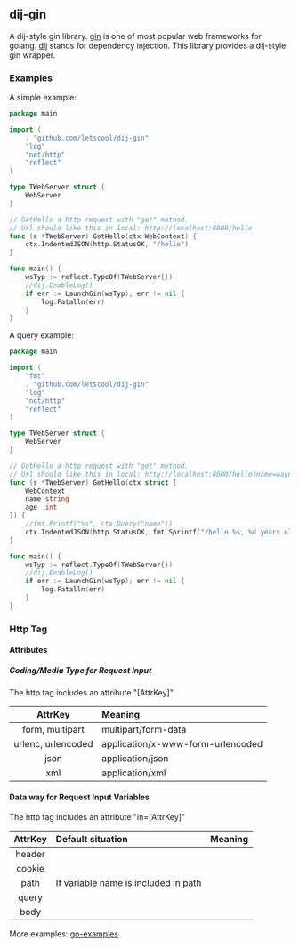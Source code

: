 ## dij-gin

A dij-style gin library. [gin](https://github.com/gin-gonic/gin) is one of 
most popular web frameworks for golang. [dij](https://github.com/LETSCOOL/lc-go)
stands for dependency injection. This library provides a dij-style gin wrapper.

### Examples

A simple example:
```go
package main

import (
	. "github.com/letscool/dij-gin"
	"log"
	"net/http"
	"reflect"
)

type TWebServer struct {
	WebServer
}

// GetHello a http request with "get" method.
// Url should like this in local: http://localhost:8000/hello
func (s *TWebServer) GetHello(ctx WebContext) {
	ctx.IndentedJSON(http.StatusOK, "/hello")
}

func main() {
	wsTyp := reflect.TypeOf(TWebServer{})
	//dij.EnableLog()
	if err := LaunchGin(wsTyp); err != nil {
		log.Fatalln(err)
	}
}
```

A query example:
```go
package main

import (
	"fmt"
	. "github.com/letscool/dij-gin"
	"log"
	"net/http"
	"reflect"
)

type TWebServer struct {
	WebServer
}

// GetHello a http request with "get" method.
// Url should like this in local: http://localhost:8000/hello?name=wayne&age=123
func (s *TWebServer) GetHello(ctx struct {
	WebContext
	name string
	age  int
}) {
	//fmt.Printf("%s", ctx.Query("name"))
	ctx.IndentedJSON(http.StatusOK, fmt.Sprintf("/hello %s, %d years old", ctx.name, ctx.age))
}

func main() {
	wsTyp := reflect.TypeOf(TWebServer{})
	//dij.EnableLog()
	if err := LaunchGin(wsTyp); err != nil {
		log.Fatalln(err)
	}
}
```

### Http Tag

#### Attributes
##### Coding/Media Type for Request Input
The http tag includes an attribute "[AttrKey]"

|      AttrKey       | Meaning                           |
|:------------------:|:----------------------------------|
|  form, multipart   | multipart/form-data               |
| urlenc, urlencoded | application/x-www-form-urlencoded |
|        json        | application/json                  |
|        xml         | application/xml                   |


#### Data way for Request Input Variables
The http tag includes an attribute "in=[AttrKey]"

| AttrKey | Default situation                    | Meaning |
|:-------:|:-------------------------------------|:--------|
| header  |                                      |         |
| cookie  |                                      |         |
|  path   | If variable name is included in path |         |
|  query  |                                      |         |
|  body   |                                      |         |

More examples: [go-examples](https://github.com/LETSCOOL/go-examples)